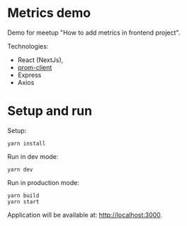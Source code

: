 # Metrics demo

Demo for meetup "How to add metrics in frontend project".

Technologies:

- React (NextJs),
- [prom-client](https://github.com/siimon/prom-client)
- Express
- Axios


# Setup and run

Setup:

```
yarn install
```

Run in dev mode: 

```
yarn dev
```

Run in production mode:

```
yarn build
yarn start
```

Application will be available at: [http://localhost:3000](http://localhost:3000).

